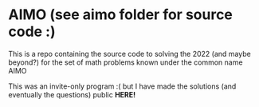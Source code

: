# AIMO (see aimo folder for source code :)
This is a repo containing the source code to solving the 2022 (and maybe beyond?) for the set of math problems known under the common name AIMO

This was an invite-only program :( but I have made the solutions (and eventually the questions) public **HERE!**
